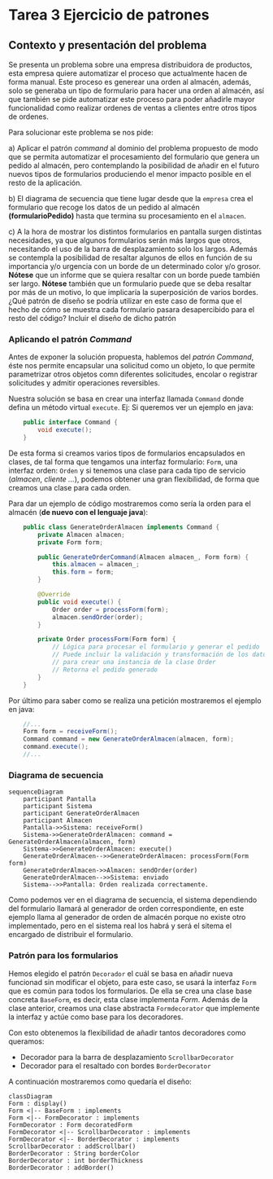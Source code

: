 # Tarea 3 Ejercicio de patrones

## Contexto y presentación del problema

Se presenta un problema sobre una empresa distribuidora de productos, esta empresa quiere automatizar el proceso que actualmente hacen de forma manual. Este proceso es generear una orden al almacén, además, solo se generaba un tipo de formulario para hacer una orden al almacén, así que también se pide automatizar este proceso para poder añadirle mayor funcionalidad como realizar ordenes de ventas a clientes entre otros tipos de ordenes.

Para solucionar este problema se nos pide:

a) Aplicar el patrón *command* al dominio del problema propuesto de modo que se permita automatizar el procesamiento del formulario que genera un pedido al almacén, pero contemplando la posibilidad de añadir en el futuro nuevos tipos de formularios produciendo el menor impacto posible en el resto de la aplicación.

b) El diagrama de secuencia que tiene lugar desde que la `empresa` crea el formulario que recoge los datos de un pedido al almacén **(formularioPedido)** hasta que termina su procesamiento en el `almacen`.

c) A la hora de mostrar los distintos formularios en pantalla surgen distintas necesidades, ya que algunos formularios serán más largos que otros, necesitando el uso de la barra de desplazamiento solo los largos. Además se contempla la posibilidad de resaltar algunos de ellos en función de su importancia y/o urgencia con un borde de un determinado color y/o grosor. **Nótese** que un informe que se quiera resaltar con un borde puede también ser largo. **Nótese** también que un formulario puede que se deba resaltar por más de un motivo, lo que implicaría la superposición de varios bordes.
¿Qué patrón de diseño se podría utilizar en este caso de forma que el hecho de cómo se muestra cada formulario pasara desapercibido para el resto del código? Incluir el diseño de dicho patrón


### Aplicando el patrón *Command*

Antes de exponer la solución propuesta, hablemos del *patrón Command*, éste nos permite encapsular una solicitud como un objeto, lo que permite parametrizar otros objetos comn diferentes solicitudes, encolar o registrar solicitudes y admitir operaciones reversibles.

Nuestra solución se basa en crear una interfaz llamada `Command` donde defina un método virtual `execute`. Ej: Si queremos ver un ejemplo en java:

```java
    public interface Command {
        void execute();
    }
```

De esta forma si creamos varios tipos de formularios encapsulados en clases, de tal forma que tengamos una interfaz formulario: `Form`, una interfaz orden: `Orden` y si tenemos una clase para cada tipo de servicio (*almacen*, *cliente ...*), podemos obtener una gran flexibilidad, de forma que creamos una clase para cada orden.

Para dar un ejemplo de código mostraremos como sería la orden para el almacén (**de nuevo con el lenguaje java**):

```java
    public class GenerateOrderAlmacen implements Command {
        private Almacen almacen;
        private Form form;

        public GenerateOrderCommand(Almacen almacen_, Form form) {
            this.almacen = almacen_;
            this.form = form;
        }

        @Override
        public void execute() {
            Order order = processForm(form);
            almacen.sendOrder(order);
        }

        private Order processForm(Form form) {
            // Lógica para procesar el formulario y generar el pedido
            // Puede incluir la validación y transformación de los datos del formulario
            // para crear una instancia de la clase Order
            // Retorna el pedido generado
        }
    }
```

Por último para saber como se realiza una petición mostraremos el ejemplo en java:

```java
    //...
    Form form = receiveForm();
    Command command = new GenerateOrderAlmacen(almacen, form);
    command.execute();
    //...
```

### Diagrama de secuencia

```mermaid
sequenceDiagram
    participant Pantalla
    participant Sistema
    participant GenerateOrderAlmacen
    participant Almacen
    Pantalla->>Sistema: receiveForm()
    Sistema->>GenerateOrderAlmacen: command = GenerateOrderAlmacen(almacen, form)
    Sistema->>GenerateOrderAlmacen: execute()
    GenerateOrderAlmacen-->>GenerateOrderAlmacen: processForm(Form form)
    GenerateOrderAlmacen->>Almacen: sendOrder(order)
    GenerateOrderAlmacen-->>Sistema: enviado
    Sistema-->>Pantalla: Orden realizada correctamente.
```

Como podemos ver en el diagrama de secuencia, el sistema dependiendo del formulario llamará al generador de orden correspondiente, en este ejemplo llama al generador de orden de almacén porque no existe otro implementado, pero en el sistema real los habrá y será el sitema el encargado de distribuir el formulario.


### Patrón para los formularios

Hemos elegido el patrón `Decorador` el cuál se basa en añadir nueva funcionad sin modificar el objeto, para este caso, se usará la interfaz `Form` que es común para todos los formularios. De ella se crea una clase base concreta `BaseForm`, es decir, esta clase implementa *Form*. Además de la clase anterior, creamos una clase abstracta `Formdecorator` que implemente la interfaz y actúe como base para los decoradores. 

Con esto obtenemos la flexibilidad de añadir tantos decoradores como queramos:

- Decorador para la barra de desplazamiento `ScrollbarDecorator`
- Decorador para el resaltado con bordes `BorderDecorator`

A continuación mostraremos como quedaría el diseño:

```mermaid
classDiagram
Form : display()
Form <|-- BaseForm : implements
Form <|-- FormDecorator : implements
FormDecorator : Form decoratedForm
FormDecorator <|-- ScrollbarDecorator : implements
FormDecorator <|-- BorderDecorator : implements
ScrollbarDecorator : addScrollbar()
BorderDecorator : String borderColor
BorderDecorator : int borderThickness
BorderDecorator : addBorder()
```